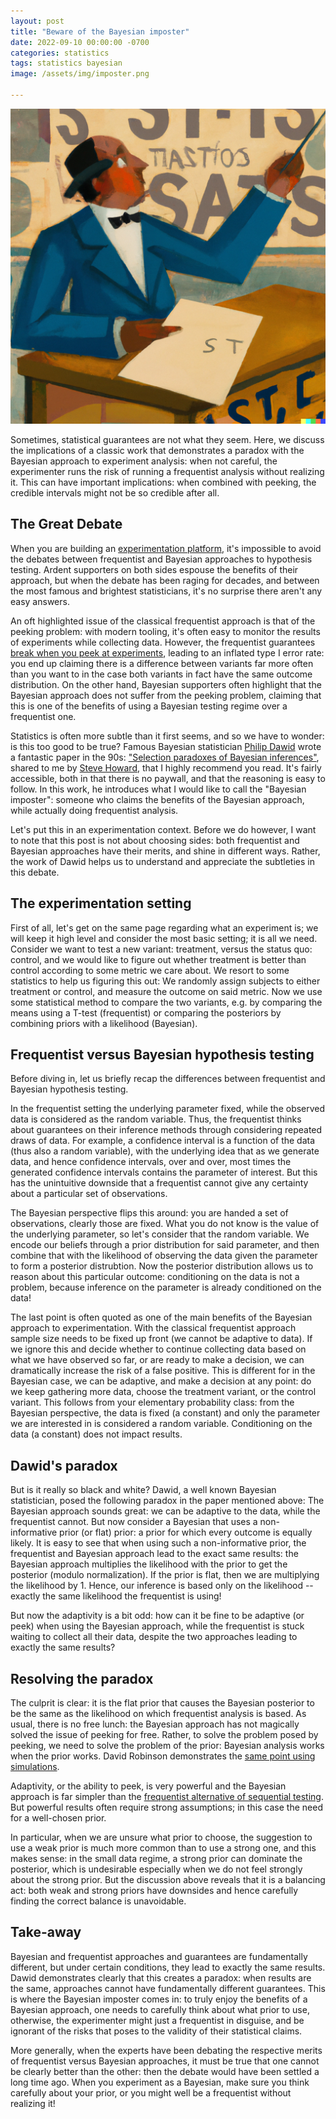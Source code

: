 ```yaml
---
layout: post
title: "Beware of the Bayesian imposter"
date: 2022-09-10 00:00:00 -0700
categories: statistics
tags: statistics bayesian
image: /assets/img/imposter.png

---
```


![imposter statistician](/assets/img/imposter.png)

Sometimes, statistical guarantees are not what they seem.
Here, we discuss the implications of a classic work that demonstrates a paradox with the Bayesian approach to experiment analysis:
when not careful, the experimenter runs the risk of running a frequentist analysis without realizing it.
This can have important implications: when combined with peeking, the credible intervals might not be so credible after all.

## The Great Debate

When you are building an [experimentation platform][eppo],
it's impossible to avoid the debates between frequentist and Bayesian approaches to hypothesis testing.
Ardent supporters on both sides espouse the benefits of their approach, but when the debate has been raging for decades,
and between the most famous and brightest statisticians, it's no surprise there aren't any easy answers.

An oft highlighted issue of the classical frequentist approach is that of the peeking problem:
with modern tooling, it's often easy to monitor the results of experiments while collecting data.
However, the frequentist guarantees [break when you peek at experiments][evan-peeking], leading to an inflated type I error rate:
you end up claiming there is a difference between variants far more often than you want to in the case both variants in fact have the same outcome distribution.
On the other hand, Bayesian supporters often highlight that the Bayesian approach does not suffer from the peeking problem,
claiming that this is one of the benefits of using a Bayesian testing regime over a frequentist one.

Statistics is often more subtle than it first seems, and so we have to wonder: is this too good to be true?
Famous Bayesian statistician [Philip Dawid][dawid] wrote a fantastic paper in the 90s: ["Selection paradoxes of Bayesian inferences"][dawid-paper], shared to me by [Steve Howard][howard],
that I highly recommend you read.
It's fairly accessible, both in that there is no paywall, and that the reasoning is easy to follow.
In this work, he introduces what I would like to call the "Bayesian imposter": someone who claims the benefits of the Bayesian approach,
while actually doing frequentist analysis.

Let's put this in an experimentation context.
Before we do however, I want to note that this post is not about choosing sides: both frequentist and Bayesian approaches have their merits, and shine in different ways.
Rather, the work of Dawid helps us to understand and appreciate the subtleties in this debate.

## The experimentation setting

First of all, let's get on the same page regarding what an experiment is; we will keep it high level and consider the most basic setting; it is all we need.
Consider we want to test a new variant: treatment, versus the status quo: control, and we would like to figure out whether treatment is better than control according to some metric we care about.
We resort to some statistics to help us figuring this out: We randomly assign subjects to either treatment or control, and measure the outcome on said metric.
Now we use some statistical method to compare the two variants, e.g. by comparing the means using a T-test (frequentist) or comparing the posteriors by combining priors with a likelihood (Bayesian).

## Frequentist versus Bayesian hypothesis testing

Before diving in, let us briefly recap the differences between frequentist and Bayesian hypothesis testing.

In the frequentist setting the underlying parameter fixed, while the observed data is considered as the random variable.
Thus, the frequentist thinks about guarantees on their inference methods through considering repeated draws of data.
For example, a confidence interval is a function of the data (thus also a random variable),
with the underlying idea that as we generate data, and hence confidence intervals, over and over, most times the
generated confidence intervals contains the parameter of interest.
But this has the unintuitive downside that a frequentist cannot give any certainty about a particular set of observations.

The Bayesian perspective flips this around: you are handed a set of observations, clearly those are fixed.
What you do not know is the value of the underlying parameter, so let's consider that the random variable.
We encode our beliefs through a prior distribution for said parameter, and then combine that with the likelihood of
observing the data given the parameter to form a posterior distrubtion.
Now the posterior distribution allows us to reason about this particular outcome: conditioning on the data is not a problem,
because inference on the parameter is already conditioned on the data!

The last point is often quoted as one of the main benefits of the Bayesian approach to experimentation.
With the classical frequentist approach sample size needs to be fixed up front (we cannot be adaptive to data).
If we ignore this and decide whether to continue collecting data based on what we have observed so far, or are ready to make a decision, we can dramatically
increase the risk of a false positive.
This is different for in the Bayesian case, we can be adaptive, and make a decision at any point:
do we keep gathering more data, choose the treatment variant, or the control variant.
This follows from your elementary probability class: from the  Bayesian perspective, the data is fixed (a constant) and only the
parameter we are interested in is considered a random variable. Conditioning on the data (a constant) does not impact results.

## Dawid's paradox

But is it really so black and white?
Dawid, a well known Bayesian statistician, posed the following paradox in the paper mentioned above:
The Bayesian approach sounds great: we can be adaptive to the data, while the frequentist cannot.
But now consider a Bayesian that uses a non-informative prior (or flat) prior: a prior for which every outcome is equally likely.
It is easy to see that when using such a non-informative prior, the frequentist and Bayesian approach lead to the exact same results:
the Bayesian approach multiplies the likelihood with the prior to get the posterior (modulo normalization).
If the prior is flat, then we are multiplying the likelihood by 1.
Hence, our inference is based only on the likelihood -- exactly the same likelihood the frequentist is using!

But now the adaptivity is a bit odd: how can it be fine to be adaptive (or peek) when using the Bayesian approach,
while the frequentist is stuck waiting to collect all their data, despite the two approaches leading to exactly the same results?

## Resolving the paradox

The culprit is clear: it is the flat prior that causes the Bayesian posterior to be the same as the likelihood on which
frequentist analysis is based.
As usual, there is no free lunch: the Bayesian approach has not magically solved the issue of peeking for free.
Rather, to solve the problem posed by peeking, we need to solve the problem of the prior: Bayesian analysis works when the prior works.
David Robinson demonstrates the [same point using simulations][robinson-peeking].

Adaptivity, or the ability to peek, is very powerful and the Bayesian approach is far simpler than the [frequentist alternative of sequential testing][sequential-paper].
But powerful results often require strong assumptions; in this case the need for a well-chosen prior.

In particular, when we are unsure what prior to choose, the suggestion to use a weak prior is much more common than to use a strong one, and this makes sense:
in the small data regime, a strong prior can dominate the posterior, which is undesirable especially when we do not feel strongly about the strong prior.
But the discussion above reveals that it is a balancing act: both weak and strong priors have downsides and hence carefully finding the correct balance is unavoidable.

## Take-away

Bayesian and frequentist approaches and guarantees are fundamentally different, but under certain conditions, they lead to exactly the same results.
Dawid demonstrates clearly that this creates a paradox: when results are the same, approaches cannot have fundamentally different guarantees.
This is where the Bayesian imposter comes in: to truly enjoy the benefits of a Bayesian approach, one needs to carefully think about what prior to use,
otherwise, the experimenter might just a frequentist in disguise, and be ignorant of the risks that poses to the validity of their statistical claims.

More generally, when the experts have been debating the respective merits of frequentist versus Bayesian approaches,
it must be true that one cannot be clearly better than the other: then the debate would have been settled a long time ago.
When you experiment as a Bayesian, make sure you think carefully about your prior, or you might well be a frequentist without realizing it!


[dawid]: https://www.statslab.cam.ac.uk/~apd/
[howard]: https://www.stevehoward.org/
[dawid-paper]: https://projecteuclid.org/ebooks/institute-of-mathematical-statistics-lecture-notes-monograph-series/Multivariate-analysis-and-its-applications/Chapter/Selection-paradoxes-of-Bayesian-inference/10.1214/lnms/1215463797
[sequential-paper]: https://arxiv.org/abs/1810.08240
[evan-peeking]: https://www.evanmiller.org/how-not-to-run-an-ab-test.html
[robinson-peeking]: http://varianceexplained.org/r/bayesian-ab-testing/
[eppo]: https://www.geteppo.com/
